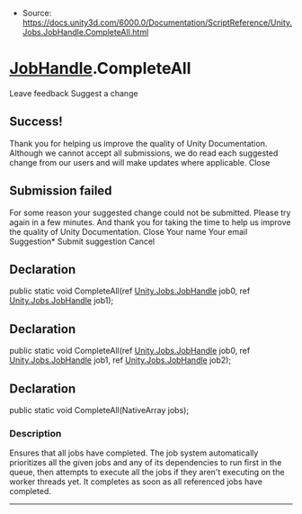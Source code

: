 * Source: https://docs.unity3d.com/6000.0/Documentation/ScriptReference/Unity.Jobs.JobHandle.CompleteAll.html

#  [JobHandle](https://docs.unity3d.com/6000.0/Documentation/ScriptReference/Unity.Jobs.JobHandle.html).CompleteAll
Leave feedback
Suggest a change
## Success!
Thank you for helping us improve the quality of Unity Documentation. Although we cannot accept all submissions, we do read each suggested change from our users and will make updates where applicable.
Close
## Submission failed
For some reason your suggested change could not be submitted. Please <a>try again</a> in a few minutes. And thank you for taking the time to help us improve the quality of Unity Documentation.
Close
Your name Your email Suggestion* Submit suggestion
Cancel
## Declaration
public static void CompleteAll(ref [Unity.Jobs.JobHandle](https://docs.unity3d.com/6000.0/Documentation/ScriptReference/Unity.Jobs.JobHandle.html) job0, ref [Unity.Jobs.JobHandle](https://docs.unity3d.com/6000.0/Documentation/ScriptReference/Unity.Jobs.JobHandle.html) job1); 
## Declaration
public static void CompleteAll(ref [Unity.Jobs.JobHandle](https://docs.unity3d.com/6000.0/Documentation/ScriptReference/Unity.Jobs.JobHandle.html) job0, ref [Unity.Jobs.JobHandle](https://docs.unity3d.com/6000.0/Documentation/ScriptReference/Unity.Jobs.JobHandle.html) job1, ref [Unity.Jobs.JobHandle](https://docs.unity3d.com/6000.0/Documentation/ScriptReference/Unity.Jobs.JobHandle.html) job2); 
## Declaration
public static void CompleteAll(NativeArray<JobHandle> jobs); 
### Description
Ensures that all jobs have completed.
The job system automatically prioritizes all the given jobs and any of its dependencies to run first in the queue, then attempts to execute all the jobs if they aren't executing on the worker threads yet. It completes as soon as all referenced jobs have completed.
* * *
